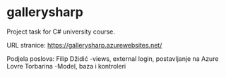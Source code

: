 # gallerysharp
Project task for C# university course.

URL stranice: https://gallerysharp.azurewebsites.net/

Podjela poslova:
Filip Džidić
    -views, external login, postavljanje na Azure
Lovre Torbarina
    -Model, baza i kontroleri